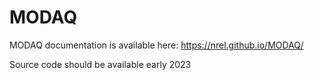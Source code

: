 # MODAQ

MODAQ documentation is available here: https://nrel.github.io/MODAQ/

Source code should be available early 2023
